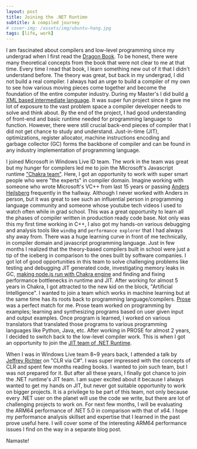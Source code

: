 ```yaml
---
layout: post
title: Joining the .NET Runtime
subtitle: A compiled journey
# cover-img: /assets/img/ubuntu-hang.jpg
tags: [life, work]
---
```


I am fascinated about compilers and low-level programming since my undergrad when I first read the [Dragon Book](https://en.wikipedia.org/wiki/Compilers:_Principles,_Techniques,_and_Tools). To be honest, there were many theoretical concepts from the book that were not clear to me at that time. Every time I read that book, I learn something new out of it that I didn't understand before. The theory was great, but back in my undergrad, I did not build a real compiler. I always had an urge to build a compiler of my own to see how various moving pieces come together and become the foundation of the entire computer industry. During my Master's I did build [a XML based intermediate language](https://github.com/kunalspathak/uxml). It was super fun project since it gave me lot of exposure to the vast problem space a compiler developer needs to solve and think about. By the end of the project, I had good understanding of front-end and basic runtime needed for programming language to function. However, there were still crucial back-end pieces of compiler that I did not get chance to study and understand. Just-in-time (JIT), optimizations, register allocator, machine instructions encoding and garbage collector (GC) forms the backbone of compiler and can be found in any industry implementation of programming language.

I joined Microsoft in Windows Live ID team. The work in the team was great but my hunger for compilers led me to join the Microsoft's Javascript runtime ["Chakra team"](https://github.com/microsoft/ChakraCore). Here, I got an opportunity to work with super smart people who were "the experts" in compiler domain. Imagine working with someone who wrote Microsoft's VC++ from last 15 years or passing [Anders Hejlsberg](https://en.wikipedia.org/wiki/Anders_Hejlsberg) frequently in the hallway. Although I never worked with Anders in person, but it was great to see such an influential person in programming language community and someone whose youtube tech videos I used to watch often while in grad school. This was a great opportunity to learn all the phases of compiler written in production ready code base. Not only was this my first time working in C++, I also got my hands-on various debugging and analysis tools like `windbg` and `performance explorer` that I had always shy away from. There was a huge learning curve in front of me technically, in compiler domain and javascript programming language. Just in few months I realized that the theory-based compilers built in school were just a tip of the iceberg in comparison to the ones built by software companies. I got lot of good opportunities in this team to solve challenging problems like testing and debugging JIT generated code, investigating memory leaks in GC, [making node.js run with Chakra engine](https://github.com/nodejs/node/pull/4765) and finding and fixing performance bottlenecks in runtime and JIT. After working for almost 5 years in Chakra, I got attracted to the new kid on the block, "Artificial Intelligence". I wanted to join a team which works in machine learning but at the same time has its roots back to programming language/compilers. [Prose](https://microsoft.github.io/prose/) was a perfect match for me. Prose team worked on programming by examples; learning and synthesizing programs based on user given input and output examples. Once program is learned, I worked on various translators that translated those programs to various programming languages like Python, Java, etc. After working in PROSE for almost 2 years, I decided to switch back to the low-level compiler work. This is when I got an opportunity to join the [JIT team of .NET Runtime](https://github.com/dotnet/runtime).

When I was in Windows Live team 8~9 years back, I attended a talk by [Jeffrey Richter](https://www.amazon.com/Jeffrey-Richter/e/B000APH134) on "CLR via C#". I was super impressed with the concepts of CLR and spent few months reading books. I wanted to join such team, but I was not prepared for it. But after all these years, I finally got chance to join the .NET runtime's JIT team. I am super excited about it because I always wanted to get my hands on JIT, but never got suitable opportunity to work on bigger projects. It is a privilege to be part of this team, not only because every .NET user on the planet will use the code we write, but there are lot of challenging projects to work on. For next few months, I will be evaluating the ARM64 performance of .NET 5.0 in comparison with that of x64. I hope my performance analysis skillset and expertise that I learned in the past prove useful here. I will cover some of the interesting ARM64 performance issues I find on the way in a separate blog post.


Namaste!
